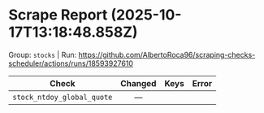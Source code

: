 # Scrape Report (2025-10-17T13:18:48.858Z)

Group: `stocks`  |  Run: https://github.com/AlbertoRoca96/scraping-checks-scheduler/actions/runs/18593927610

| Check | Changed | Keys | Error |
|---|:---:|:--|:--|
| `stock_ntdoy_global_quote` | — |  |  |
